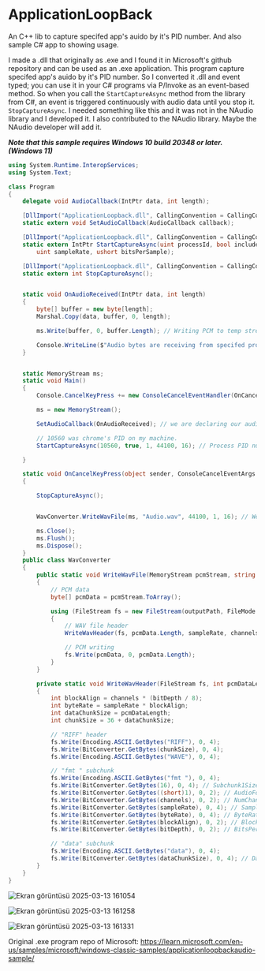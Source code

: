 # ApplicationLoopBack
 An C++ lib to capture specifed app's auido by it's PID number. And also sample C# app to showing usage.

 I made a .dll that originally as .exe and I found it in Microsoft's github repository and can be used as an .exe application. This program capture specifed app's auido by it's PID number. So I converted it .dll and event typed; you can use it in your C# programs via P/Invoke as an event-based method. So when you call the `StartCaptureAsync` method from the library from C#, an event is triggered continuously with audio data until you stop it. `StopCaptureAsync`. I needed something like this and it was not in the NAudio library and I developed it. I also contributed to the NAudio library. Maybe the NAudio developer will add it.

 ***Note that this sample requires Windows 10 build 20348 or later. (Windows 11)***

````cs
using System.Runtime.InteropServices;
using System.Text;

class Program
{
    delegate void AudioCallback(IntPtr data, int length);

    [DllImport("ApplicationLoopback.dll", CallingConvention = CallingConvention.StdCall)]
    static extern void SetAudioCallback(AudioCallback callback);

    [DllImport("ApplicationLoopback.dll", CallingConvention = CallingConvention.StdCall)]
    static extern IntPtr StartCaptureAsync(uint processId, bool includeProcessTree, ushort channel, 
        uint sampleRate, ushort bitsPerSample);

    [DllImport("ApplicationLoopback.dll", CallingConvention = CallingConvention.StdCall)]
    static extern int StopCaptureAsync();


    static void OnAudioReceived(IntPtr data, int length)
    {
        byte[] buffer = new byte[length];
        Marshal.Copy(data, buffer, 0, length);

        ms.Write(buffer, 0, buffer.Length); // Writing PCM to temp stream to converting it to WAV later.

        Console.WriteLine($"Audio bytes are receiving from specifed process: {length} byte");
    }


    static MemoryStream ms;
    static void Main()
    {
        Console.CancelKeyPress += new ConsoleCancelEventHandler(OnCancelKeyPress);

        ms = new MemoryStream();

        SetAudioCallback(OnAudioReceived); // we are declaring our audio output event in PCM format.

        // 10560 was chrome's PID on my machine.
        StartCaptureAsync(10560, true, 1, 44100, 16); // Process PID number and includes process tree or not.

    }

    static void OnCancelKeyPress(object sender, ConsoleCancelEventArgs e)
    {

        StopCaptureAsync();


        WavConverter.WriteWavFile(ms, "Audio.wav", 44100, 1, 16); // We are converting PCM format to WAV.

        ms.Close();
        ms.Flush();
        ms.Dispose();
    }
    public class WavConverter
    {
        public static void WriteWavFile(MemoryStream pcmStream, string outputPath, int sampleRate, short channels, short bitDepth)
        {
            // PCM data
            byte[] pcmData = pcmStream.ToArray();

            using (FileStream fs = new FileStream(outputPath, FileMode.Create))
            {
                // WAV file header
                WriteWavHeader(fs, pcmData.Length, sampleRate, channels, bitDepth);

                // PCM writing
                fs.Write(pcmData, 0, pcmData.Length);
            }
        }

        private static void WriteWavHeader(FileStream fs, int pcmDataLength, int sampleRate, short channels, short bitDepth)
        {
            int blockAlign = channels * (bitDepth / 8);
            int byteRate = sampleRate * blockAlign;
            int dataChunkSize = pcmDataLength;
            int chunkSize = 36 + dataChunkSize;

            // "RIFF" header
            fs.Write(Encoding.ASCII.GetBytes("RIFF"), 0, 4);
            fs.Write(BitConverter.GetBytes(chunkSize), 0, 4);
            fs.Write(Encoding.ASCII.GetBytes("WAVE"), 0, 4);

            // "fmt " subchunk
            fs.Write(Encoding.ASCII.GetBytes("fmt "), 0, 4);
            fs.Write(BitConverter.GetBytes(16), 0, 4); // Subchunk1Size (16 for PCM)
            fs.Write(BitConverter.GetBytes((short)1), 0, 2); // AudioFormat (1 for PCM)
            fs.Write(BitConverter.GetBytes(channels), 0, 2); // NumChannels
            fs.Write(BitConverter.GetBytes(sampleRate), 0, 4); // SampleRate
            fs.Write(BitConverter.GetBytes(byteRate), 0, 4); // ByteRate
            fs.Write(BitConverter.GetBytes(blockAlign), 0, 2); // BlockAlign
            fs.Write(BitConverter.GetBytes(bitDepth), 0, 2); // BitsPerSample

            // "data" subchunk
            fs.Write(Encoding.ASCII.GetBytes("data"), 0, 4);
            fs.Write(BitConverter.GetBytes(dataChunkSize), 0, 4); // DataSize
        }
    }
}

````

![Ekran görüntüsü 2025-03-13 161054](https://github.com/user-attachments/assets/5b73fa79-4cc1-486b-a6fd-60714ffac2a5)

![Ekran görüntüsü 2025-03-13 161258](https://github.com/user-attachments/assets/84b21017-52f9-459e-bd94-294ddbf097d8)

![Ekran görüntüsü 2025-03-13 161331](https://github.com/user-attachments/assets/88fde65c-bba6-4f02-bd67-99642da80063)




Original .exe program repo of Microsoft: https://learn.microsoft.com/en-us/samples/microsoft/windows-classic-samples/applicationloopbackaudio-sample/
